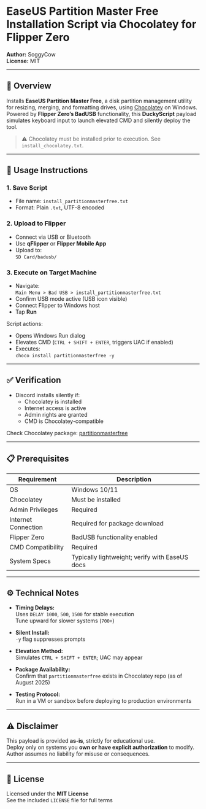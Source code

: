 # EaseUS Partition Master Free Installation Script via Chocolatey for Flipper Zero

**Author:** SoggyCow  
**License:** MIT

---

## 🧱 Overview

Installs **EaseUS Partition Master Free**, a disk partition management utility for resizing, merging, and formatting drives, using [Chocolatey](https://chocolatey.org/) on Windows.  
Powered by **Flipper Zero’s BadUSB** functionality, this **DuckyScript** payload simulates keyboard input to launch elevated CMD and silently deploy the tool.

> ⚠️ Chocolatey must be installed prior to execution. See `install_chocolatey.txt`.

---

## 🚀 Usage Instructions

### 1. Save Script

- File name: `install_partitionmasterfree.txt`  
- Format: Plain `.txt`, UTF-8 encoded

### 2. Upload to Flipper

- Connect via USB or Bluetooth  
- Use **qFlipper** or **Flipper Mobile App**  
- Upload to:  
  `SD Card/badusb/`

### 3. Execute on Target Machine

- Navigate:  
  `Main Menu > Bad USB > install_partitionmasterfree.txt`  
- Confirm USB mode active (USB icon visible)  
- Connect Flipper to Windows host  
- Tap **Run**

Script actions:
- Opens Windows Run dialog  
- Elevates CMD (`CTRL + SHIFT + ENTER`, triggers UAC if enabled)  
- Executes:  
  `choco install partitionmasterfree -y`

---

## ✅ Verification

- Discord installs silently if:
  - Chocolatey is installed  
  - Internet access is active  
  - Admin rights are granted  
  - CMD is Chocolatey-compatible

Check Chocolatey package: [partitionmasterfree](https://community.chocolatey.org/packages/partitionmasterfree)

---

## 📋 Prerequisites

| Requirement              | Description                                        |
|--------------------------|----------------------------------------------------|
| OS                       | Windows 10/11                                      |
| Chocolatey               | Must be installed                                  |
| Admin Privileges         | Required                                           |
| Internet Connection      | Required for package download                      |
| Flipper Zero             | BadUSB functionality enabled                       |
| CMD Compatibility        | Required                                           |
| System Specs             | Typically lightweight; verify with EaseUS docs     |

---

## ⚙️ Technical Notes

- **Timing Delays:**  
  Uses `DELAY 1000`, `500`, `1500` for stable execution  
  Tune upward for slower systems (`700+`)

- **Silent Install:**  
  `-y` flag suppresses prompts

- **Elevation Method:**  
  Simulates `CTRL + SHIFT + ENTER`; UAC may appear

- **Package Availability:**  
  Confirm that `partitionmasterfree` exists in Chocolatey repo (as of August 2025)

- **Testing Protocol:**  
  Run in a VM or sandbox before deploying to production environments

---

## ⚠️ Disclaimer

This payload is provided **as-is**, strictly for educational use.  
Deploy only on systems you **own or have explicit authorization** to modify.  
Author assumes no liability for misuse or consequences.

---

## 📄 License

Licensed under the **MIT License**  
See the included `LICENSE` file for full terms
